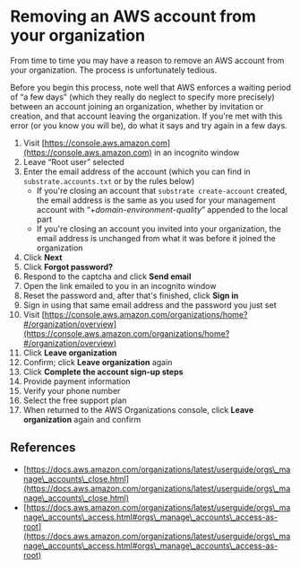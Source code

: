 # Removing an AWS account from your organization

From time to time you may have a reason to remove an AWS account from your organization. The process is unfortunately tedious.

Before you begin this process, note well that AWS enforces a waiting period of “a few days” (which they really do neglect to specify more precisely) between an account joining an organization, whether by invitation or creation, and that account leaving the organization. If you're met with this error (or you know you will be), do what it says and try again in a few days.

1. Visit [https://console.aws.amazon.com](https://console.aws.amazon.com) in an incognito window
2. Leave “Root user” selected
3. Enter the email address of the account (which you can find in `substrate.accounts.txt` or by the rules below)
   * If you're closing an account that `substrate create-account` created, the email address is the same as you used for your management account with “+_domain_-_environment_-_quality_” appended to the local part
   * If you're closing an account you invited into your organization, the email address is unchanged from what it was before it joined the organization
4. Click **Next**
5. Click **Forgot password?**
6. Respond to the captcha and click **Send email**
7. Open the link emailed to you in an incognito window
8. Reset the password and, after that's finished, click **Sign in**
9. Sign in using that same email address and the password you just set
10. Visit [https://console.aws.amazon.com/organizations/home?#/organization/overview](https://console.aws.amazon.com/organizations/home?#/organization/overview)
11. Click **Leave organization**
12. Confirm; click **Leave organization** again
13. Click **Complete the account sign-up steps**
14. Provide payment information
15. Verify your phone number
16. Select the free support plan
17. When returned to the AWS Organizations console, click **Leave organization** again and confirm

## References

* [https://docs.aws.amazon.com/organizations/latest/userguide/orgs\_manage\_accounts\_close.html](https://docs.aws.amazon.com/organizations/latest/userguide/orgs\_manage\_accounts\_close.html)
* [https://docs.aws.amazon.com/organizations/latest/userguide/orgs\_manage\_accounts\_access.html#orgs\_manage\_accounts\_access-as-root](https://docs.aws.amazon.com/organizations/latest/userguide/orgs\_manage\_accounts\_access.html#orgs\_manage\_accounts\_access-as-root)
